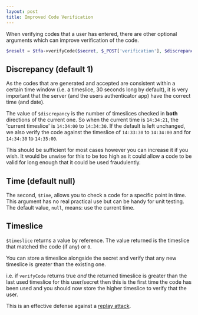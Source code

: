 ```yaml
---
layout: post
title: Improved Code Verification
---
```


When verifying codes that a user has entered, there are other optional arguments which can improve verification of the code.

```php
$result = $tfa->verifyCode($secret, $_POST['verification'], $discrepancy, $time, &$timeslice);
```

## Discrepancy (default 1)

As the codes that are generated and accepted are consistent within a certain time window (i.e. a timeslice, 30 seconds long by default), it is very important that the server (and the users authenticator app) have the correct time (and date).

The value of `$discrepancy` is the number of timeslices checked in **both** directions of the current one. So when the current time is `14:34:21`, the 'current timeslice' is `14:34:00` to `14:34:30`. If the default is left unchanged, we also verify the code against the timeslice of `14:33:30` to `14:34:00` and for `14:34:30` to `14:35:00`.

This should be sufficient for most cases however you can increase it if you wish. It would be unwise for this to be too high as it could allow a code to be valid for long enough that it could be used fraudulently.

## Time (default null)

The second, `$time`, allows you to check a code for a specific point in time. This argument has no real practical use but can be handy for unit testing. The default value, `null`, means: use the current time.

## Timeslice

`$timeslice` returns a value by reference. The value returned is the timeslice that matched the code (if any) or `0`.

You can store a timeslice alongside the secret and verify that any new timeslice is greater than the existing one.

i.e. if `verifyCode` returns true _and_ the returned timeslice is greater than the last used timeslice for this user/secret then this is the first time the code has been used and you should now store the higher timeslice to verify that the user.

This is an effective defense against a [replay attack](https://en.wikipedia.org/wiki/Replay_attack).
